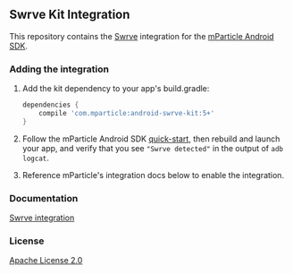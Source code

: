 ## Swrve Kit Integration

This repository contains the [Swrve](https://www.swrve.com/) integration for the [mParticle Android SDK](https://github.com/mParticle/mparticle-android-sdk).

### Adding the integration

1. Add the kit dependency to your app's build.gradle:

    ```groovy
    dependencies {
        compile 'com.mparticle:android-swrve-kit:5+'
    }
    ```
2. Follow the mParticle Android SDK [quick-start](https://github.com/mParticle/mparticle-android-sdk), then rebuild and launch your app, and verify that you see `"Swrve detected"` in the output of `adb logcat`.
3. Reference mParticle's integration docs below to enable the integration.

### Documentation

[Swrve integration](https://docs.mparticle.com/integrations/swrve/event/)

### License

[Apache License 2.0](http://www.apache.org/licenses/LICENSE-2.0)
